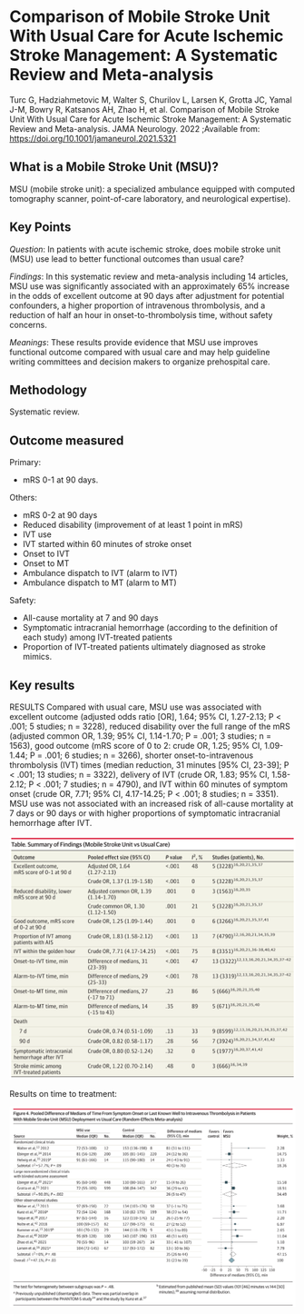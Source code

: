 # Comparison of Mobile Stroke Unit With Usual Care for Acute Ischemic Stroke Management: A Systematic Review and Meta-analysis

Turc G, Hadziahmetovic M, Walter S, Churilov L, Larsen K, Grotta JC, Yamal J-M, Bowry R, Katsanos AH, Zhao H, et al. Comparison of Mobile Stroke Unit With Usual Care for Acute Ischemic Stroke Management: A Systematic Review and Meta-analysis. JAMA Neurology. 2022 ;Available from: https://doi.org/10.1001/jamaneurol.2021.5321

## What is a Mobile Stroke Unit (MSU)?

MSU (mobile stroke unit): a specialized ambulance equipped with computed tomography scanner, point-of-care laboratory, and neurological expertise).

## Key Points

*Question*: In patients with acute ischemic stroke, does mobile stroke unit (MSU) use lead to better functional outcomes than
usual care?

*Findings*: In this systematic review and meta-analysis including 14 articles, MSU use was significantly associated with an
approximately 65% increase in the odds of excellent outcome at 90 days after adjustment for potential confounders, a higher
proportion of intravenous thrombolysis, and a reduction of half an hour in onset-to-thrombolysis time, without safety concerns.

*Meanings*: These results provide evidence that MSU use improves functional outcome compared with usual care and may help guideline writing committees and decision makers to organize prehospital care.

## Methodology

Systematic review.

## Outcome measured

Primary:
* mRS 0-1 at 90 days.

Others: 
* mRS 0-2 at 90 days
* Reduced disability (improvement of at least 1 point in mRS)
* IVT use
* IVT started within 60 minutes of stroke onset
* Onset to IVT
* Onset to MT
* Ambulance dispatch to IVT (alarm to IVT)
* Ambulance dispatch to MT (alarm to MT)

Safety:
* All-cause mortality at 7 and 90 days
* Symptomatic intracranial hemorrhage (according to the definition of each study) among IVT-treated patients
* Proportion of IVT-treated patients ultimately diagnosed as stroke mimics.

## Key results

RESULTS Compared with usual care, MSU use was associated with excellent outcome (adjusted odds ratio [OR], 1.64; 95% CI, 1.27-2.13; P < .001; 5 studies; n = 3228), reduced disability over the full range of the mRS (adjusted common OR, 1.39; 95% CI, 1.14-1.70; P = .001; 3 studies; n = 1563), good outcome (mRS score of 0 to 2: crude OR, 1.25; 95% CI, 1.09-1.44; P = .001; 6 studies; n = 3266), shorter onset-to-intravenous thrombolysis (IVT) times (median reduction, 31 minutes [95% CI, 23-39]; P < .001; 13 studies; n = 3322), delivery of IVT (crude OR, 1.83; 95% CI, 1.58-2.12; P < .001; 7 studies; n = 4790), and IVT within 60 minutes of symptom onset (crude OR, 7.71; 95% CI, 4.17-14.25; P < .001; 8 studies; n = 3351). MSU use was not associated with an increased risk of all-cause mortality at 7 days or 90 days or with higher proportions of symptomatic intracranial hemorrhage after IVT.

![](turc_results_1.png)

Results on time to treatment:

![](turc_results_2.png)

